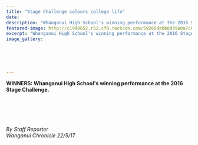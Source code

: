 ```yaml
---
title: "Stage Challenge colours college life"
date: 
description: "Whanganui High School's winning performance at the 2016 Stage Challenge..."
featured-image: http://c1940652.r52.cf0.rackcdn.com/59265debb8d39a0a7c0007c9/Stage-challenge-website-banner.jpg
excerpt: "Whanganui High School's winning performance at the 2016 Stage Challenge."
image_gallery:
    
    
    
    
    
---
```


<p><strong>WINNERS: Whanganui High School's winning performance at the 2016 Stage Challenge.</strong></p>
<p><strong><br /></strong></p>
<p><strong><br /></strong></p>
<p><img src="/uploads/59265d5cb8d39a0a7c0007c7/Stage-challenge-article-chron-re-last-year.JPG" alt="" /></p>
<p><em>By Staff Reporter</em><br /><em>Wanganui Chronicle 22/5/17</em></p>

